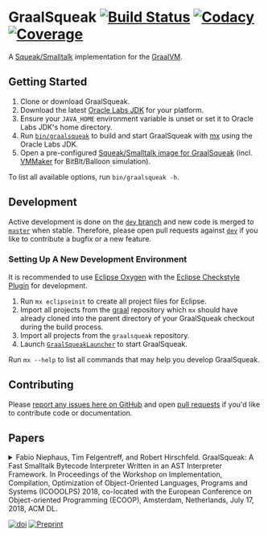 # GraalSqueak [![Build Status][travis_badge]][travis] [![Codacy][codacy_grade]][codacy] [![Coverage][codacy_coverage]][codacy]

A [Squeak/Smalltalk][squeak] implementation for the [GraalVM][graalvm].


## Getting Started

1. Clone or download GraalSqueak.
2. Download the latest [Oracle Labs JDK][labsjdk] for your platform.
3. Ensure your `JAVA_HOME` environment variable is unset or set it to
   Oracle Labs JDK's home directory.
4. Run [`bin/graalsqueak`][graalsqueak] to build and start GraalSqueak with
   [mx] using the Oracle Labs JDK.
5. Open a pre-configured
   [Squeak/Smalltalk image for GraalSqueak][graalsqueak_image]
   (incl. [VMMaker] for BitBlt/Balloon simulation).

To list all available options, run `bin/graalsqueak -h`.


## Development

Active development is done on the [`dev` branch][dev] and new code is merged to
[`master`][master] when stable.
Therefore, please open pull requests against [`dev`][dev] if you like to
contribute a bugfix or a new feature.


### Setting Up A New Development Environment

It is recommended to use [Eclipse Oxygen][eclipse_oxygen] with the
[Eclipse Checkstyle Plugin][eclipse_cs] for development.

1. Run `mx eclipseinit` to create all project files for Eclipse.
2. Import all projects from the [graal] repository which `mx` should have
   already cloned into the parent directory of your GraalSqueak checkout during
   the build process.
3. Import all projects from the `graalsqueak` repository.
4. Launch [`GraalSqueakLauncher`][graalsqueak_launcher] to start GraalSqueak.

Run `mx --help` to list all commands that may help you develop GraalSqueak.


## Contributing

Please [report any issues here on GitHub][issues] and open
[pull requests][pull_request] if you'd like to contribute code or documentation.


## Papers

<details>
<summary>
Fabio Niephaus, Tim Felgentreff, and Robert Hirschfeld. GraalSqueak: A Fast
Smalltalk Bytecode Interpreter Written in an AST Interpreter Framework. In
Proceedings of the Workshop on Implementation, Compilation, Optimization of
Object-Oriented Languages, Programs and Systems (ICOOOLPS) 2018, co-located with
the European Conference on Object-oriented Programming (ECOOP), Amsterdam,
Netherlands, July 17, 2018, ACM DL.
   
   [![doi][icooolps18_doi]][icooolps18_paper] [![Preprint][icooolps18_preprint]][icooolps18_pdf]

</summary>


```tex
@inproceedings{Niephaus:2018:GFS:3242947.3242948,
 author = {Niephaus, Fabio and Felgentreff, Tim and Hirschfeld, Robert},
 title = {GraalSqueak: A Fast Smalltalk Bytecode Interpreter Written in an AST Interpreter Framework},
 booktitle = {Proceedings of the 13th Workshop on Implementation, Compilation, Optimization of Object-Oriented Languages, Programs and Systems},
 series = {ICOOOLPS '18},
 year = {2018},
 isbn = {978-1-4503-5804-0},
 location = {Amsterdam, Netherlands},
 pages = {30--35},
 numpages = {6},
 url = {http://doi.acm.org/10.1145/3242947.3242948},
 doi = {10.1145/3242947.3242948},
 acmid = {3242948},
 publisher = {ACM},
 address = {New York, NY, USA},
 keywords = {GraalVM, Interpreters, Language implementation frameworks, RPython, Smalltalk, Squeak, Truffle},
}
```

</details>

[codacy]: https://app.codacy.com/app/fniephaus/graalsqueak/dashboard
[codacy_coverage]: https://img.shields.io/codacy/coverage/9748bfe3726b48c8973e3808549f6d05.svg
[codacy_grade]: https://img.shields.io/codacy/grade/9748bfe3726b48c8973e3808549f6d05.svg
[dev]: ../../tree/dev
[eclipse_cs]: http://checkstyle.org/eclipse-cs/
[eclipse_oxygen]: https://www.eclipse.org/oxygen/
[ecoop]: https://2018.ecoop.org/
[graal]: https://github.com/oracle/graal
[graalsqueak]: bin/graalsqueak
[graalsqueak_image]: https://github.com/hpi-swa-lab/graalsqueak/releases/latest
[graalsqueak_launcher]: src/de.hpi.swa.graal.squeak.launcher/src/de/hpi/swa/graal/squeak/launcher/GraalSqueakLauncher.java
[graalvm]: http://www.graalvm.org/
[graalvm_download]: http://www.graalvm.org/downloads/
[icooolps18]: https://2018.ecoop.org/event/icooolps-2018-papers-graalsqueak-a-fast-smalltalk-bytecode-interpreter-written-in-an-ast-interpreter-framework
[icooolps18_doi]: https://img.shields.io/badge/doi-10.1145/3242947.3242948-blue.svg
[icooolps18_paper]: https://doi.org/10.1145/3242947.3242948
[icooolps18_pdf]: https://fniephaus.com/2018/icooolps18-graalsqueak.pdf
[icooolps18_preprint]: https://img.shields.io/badge/preprint-download-blue.svg
[issues]: ../../issues/new
[labsjdk]: http://www.oracle.com/technetwork/oracle-labs/program-languages/downloads/index.html
[master]: ../../tree/master
[mx]: https://github.com/graalvm/mx
[pull_request]: ../../compare/dev...
[squeak]: https://squeak.org
[travis]: https://travis-ci.com/hpi-swa-lab/graalsqueak
[travis_badge]: https://travis-ci.com/hpi-swa-lab/graalsqueak.svg?token=7fqzGEv22MQpvpU7RhK5&branch=master
[vmmaker]: http://source.squeak.org/VMMaker/
